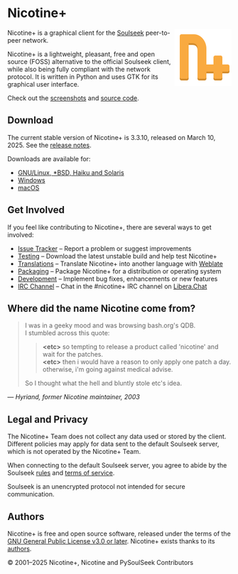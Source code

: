 <!--
  SPDX-FileCopyrightText: 2013-2025 Nicotine+ Contributors
  SPDX-License-Identifier: GPL-3.0-or-later
-->

# Nicotine+

<img src="data/icons/icon.svg" alt="Nicotine+ Logo" align="right"
 width="128" height="128">

Nicotine+ is a graphical client for the [Soulseek](https://www.slsknet.org/news/)
peer-to-peer network.

Nicotine+ is a lightweight, pleasant, free and open source (FOSS) alternative to
the official Soulseek client, while also being fully compliant with the network
protocol. It is written in Python and uses GTK for its graphical user interface.

Check out the [screenshots](data/screenshots/SCREENSHOTS.md)
and [source code](https://github.com/nicotine-plus/nicotine-plus).


## Download

The current stable version of Nicotine+ is 3.3.10, released on March 10, 2025.
See the [release notes](NEWS.md).

Downloads are available for:

 - [GNU/Linux, *BSD, Haiku and Solaris](doc/DOWNLOADS.md#gnulinux-bsd-haiku-solaris)
 - [Windows](doc/DOWNLOADS.md#windows)
 - [macOS](doc/DOWNLOADS.md#macos)


## Get Involved

If you feel like contributing to Nicotine+, there are several ways to get
involved:

 - [Issue Tracker](https://github.com/nicotine-plus/nicotine-plus/issues)
     – Report a problem or suggest improvements
 - [Testing](doc/TESTING.md)
     – Download the latest unstable build and help test Nicotine+
 - [Translations](doc/TRANSLATIONS.md)
     – Translate Nicotine+ into another language with [Weblate](https://hosted.weblate.org/engage/nicotine-plus)
 - [Packaging](doc/PACKAGING.md)
     – Package Nicotine+ for a distribution or operating system
 - [Development](doc/DEVELOPING.md)
     – Implement bug fixes, enhancements or new features
 - [IRC Channel](https://web.libera.chat/?channel=#nicotine+)
     – Chat in the #nicotine+ IRC channel on [Libera.Chat](https://libera.chat/)


## Where did the name Nicotine come from?

> I was in a geeky mood and was browsing bash.org's QDB.  
I stumbled across this quote:  
>> **\<etc>** so tempting to release a product called 'nicotine' and wait for
>> the patches.  
>> **\<etc>** then i would have a reason to only apply one patch a day.
>> otherwise, i'm going against medical advise.  
>
> So I thought what the hell and bluntly stole etc's idea.

— <cite>Hyriand, former Nicotine maintainer, 2003</cite>


## Legal and Privacy

The Nicotine+ Team does not collect any data used or stored by the client.
Different policies may apply for data sent to the default Soulseek server,
which is not operated by the Nicotine+ Team.

When connecting to the default Soulseek server, you agree to abide by the
Soulseek [rules](https://www.slsknet.org/news/node/681) and
[terms of service](https://www.slsknet.org/news/node/682).

Soulseek is an unencrypted protocol not intended for secure communication.


## Authors

Nicotine+ is free and open source software, released under the terms of the
[GNU General Public License v3.0 or later](https://www.gnu.org/licenses/gpl-3.0-standalone.html).
Nicotine+ exists thanks to its [authors](AUTHORS.md).

© 2001–2025 Nicotine+, Nicotine and PySoulSeek Contributors
